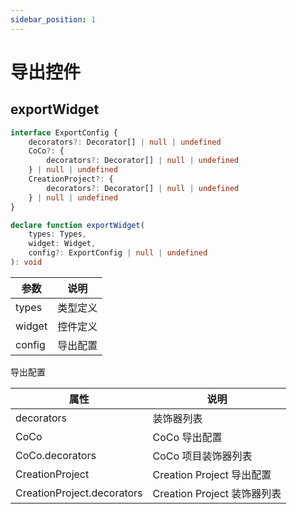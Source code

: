 ```yaml
---
sidebar_position: 1
---
```


# 导出控件

## exportWidget

```typescript
interface ExportConfig {
    decorators?: Decorator[] | null | undefined
    CoCo?: {
        decorators?: Decorator[] | null | undefined
    } | null | undefined
    CreationProject?: {
        decorators?: Decorator[] | null | undefined
    } | null | undefined
}

declare function exportWidget(
    types: Types,
    widget: Widget,
    config?: ExportConfig | null | undefined
): void
```

| 参数 | 说明 |
| --- | --- |
| types | 类型定义 |
| widget | 控件定义 |
| config | 导出配置 |

导出配置

| 属性 | 说明 |
| --- | --- |
| decorators | 装饰器列表 |
| CoCo | CoCo 导出配置 |
| CoCo.decorators | CoCo 项目装饰器列表 |
| CreationProject | Creation Project 导出配置 |
| CreationProject.decorators | Creation Project 装饰器列表 |
